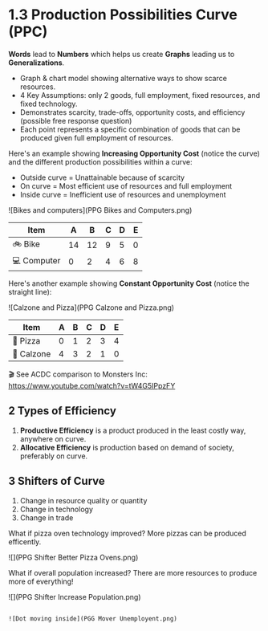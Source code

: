 # 1.3 Production Possibilities Curve (PPC)

**Words** lead to **Numbers** which helps us create **Graphs** leading us to **Generalizations**.

- Graph & chart model showing alternative ways to show scarce resources.
- 4 Key Assumptions: only 2 goods, full employment, fixed resources, and fixed technology.
- Demonstrates scarcity, trade-offs, opportunity costs, and efficiency (possible free response question)
- Each point represents a specific combination of goods that can be produced given full employment of resources.

Here's an example showing **Increasing Opportunity Cost** (notice the curve) and the different production possibilities within a curve:

- Outside curve = Unattainable because of scarcity
- On curve = Most efficient use of resources and full employment
- Inside curve = Inefficient use of resources and unemployment

![Bikes and computers](PPG Bikes and Computers.png)

| Item | A | B | C | D | E |
| -- | -- | -- | -- | -- | -- |
| :bike: Bike | 14 | 12 | 9 | 5 | 0 |
| :computer: Computer | 0 | 2 | 4 | 6 | 8 |

Here's another example showing **Constant Opportunity Cost** (notice the straight line):

![Calzone and Pizza](PPG Calzone and Pizza.png)

| Item | A | B | C | D | E |
| -- | -- | -- | -- | -- | -- |
| :pizza: Pizza | 0 | 1 | 2 | 3 | 4 |
| :egg: Calzone | 4 | 3 | 2 | 1 | 0 |

:clapper: See ACDC comparison to Monsters Inc: https://www.youtube.com/watch?v=tW4G5IPpzFY

## 2 Types of Efficiency

1. **Productive Efficiency** is a product produced in the least costly way, anywhere on curve.
1. **Allocative Efficiency** is production based on demand of society, preferably on curve.

## 3 Shifters of Curve

1. Change in resource quality or quantity
2. Change in technology
3. Change in trade

What if pizza oven technology improved? More pizzas can be produced efficently.

![](PPG Shifter Better Pizza Ovens.png)

What if overall population increased? There are more resources to produce more of everything!

![](PPG Shifter Increase Population.png)

~~~~It is important to note the distinctions between shifting the entire curve and moving along/within the curve! What if there's unemployment? The curve doesn't shift, since the curve shows maximum use of resources. Instead, the point in inside the curve.

![Dot moving inside](PGG Mover Unemployent.png)

